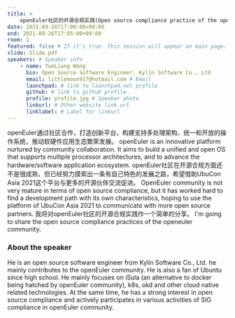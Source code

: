```yaml
---
title: >
    openEuler社区的开源合规实践(Open source compliance practice of the openEuler community) 
date: 2021-09-26T17:00:00+09:00
end: 2021-09-26T17:05:00+09:00
room: 1
featured: false # If it's true. This session will appear on main page.
slide: Slide.pdf
speakers: # Speaker info
    - name: YueLiang Wang
      bio: Open Source Software Engineer, Kylin Software Co., Ltd
      email: littlemoon917@hotmail.com # Email
      launchpad: # link to launchpad.net profile
      github: # link to github profile
      profile: profile.jpg # Speaker photo
      linkurl: # Other website link url
      linklabel: # Label for linkurl
---
```

openEuler通过社区合作，打造创新平台，构建支持多处理架构、统一和开放的操作系统，推动软硬件应用生态繁荣发展。
openEuler is an innovative platform nurtured by community collaboration. It aims to build a unified and open OS that supports multiple processor architectures, and to advance the hardware/software application ecosystem.
openEuler社区在开源合规方面还不是很成熟，但已经努力摸索出一条有自己特色的发展之路，希望借助UbuCon Asia 2021这个平台与更多的开源伙伴交流促进。
OpenEuler community is not very mature in terms of open source compliance, but it has worked hard to find a development path with its own characteristics, hoping to use the platform of UbuCon Asia 2021 to communicate with more open source partners.
我将对openEuler社区的开源合规实践作一个简单的分享。
I'm going to share the open source compliance practices of the openeuler community.

### About the speaker
He is an open source software engineer from Kylin Software Co., Ltd. he mainly contributes to the openEuler community. He is also a fan of Ubuntu since high school. He mainly focuses on iSula (an alternative to docker being hatched by openEuler community), k8s, okd and other cloud native related technologies. At the same time, he has a strong interest in open source compliance and actively participates in various activities of SIG compliance in openEuler community.